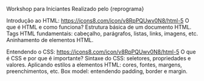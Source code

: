 Workshop para Iniciantes
Realizado pelo {reprograma}

Introdução ao HTML: https://icons8.com/icon/v8RpPQUwv0N8/html-5
O que é HTML e como funciona? 
Estrutura básica de um documento HTML.
Tags HTML fundamentais: cabeçalho, parágrafos, listas, links, imagens, etc.
Aninhamento de elementos HTML.

Entendendo o CSS: https://icons8.com/icon/v8RpPQUwv0N8/html-5
O que é CSS e por que é importante?
Sintaxe do CSS: seletores, propriedades e valores.
Aplicando estilos a elementos HTML: cores, fontes, margens, preenchimentos, etc.
Box model: entendendo padding, border e margin.


